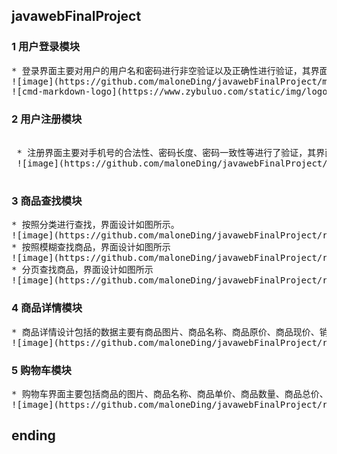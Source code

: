 ## javawebFinalProject
### 1 用户登录模块
<pre>
* 登录界面主要对用户的用户名和密码进行非空验证以及正确性进行验证，其界面如图所示。
![image](https://github.com/maloneDing/javawebFinalProject/master/images/01.jpg)
![cmd-markdown-logo](https://www.zybuluo.com/static/img/logo.png)
</pre>

### 2 用户注册模块
<pre>  
 * 注册界面主要对手机号的合法性、密码长度、密码一致性等进行了验证，其界面设计如图所示。
 ![image](https://github.com/maloneDing/javawebFinalProject/raw/master/images/02.jpg)
 </pre>

### 3 商品查找模块
<pre>
* 按照分类进行查找，界面设计如图所示。
![image](https://github.com/maloneDing/javawebFinalProject/raw/master/images/03.jpg)
* 按照模糊查找商品，界面设计如图所示
![image](https://github.com/maloneDing/javawebFinalProject/raw/master/images/04.jpg)
* 分页查找商品，界面设计如图所示
![image](https://github.com/maloneDing/javawebFinalProject/raw/master/images/05.jpg)
</pre>

### 4 商品详情模块
<pre>
* 商品详情设计包括的数据主要有商品图片、商品名称、商品原价、商品现价、销量、类别等，设计思路是关键根据商品的id值查找到这个商品，然后将这个商品放入到栈中，最后在页面上显示出商品的属性。其界面设计如图所示。
![image](https://github.com/maloneDing/javawebFinalProject/raw/master/images/06.jpg)
</pre>

### 5 购物车模块
<pre>
* 购物车界面主要包括商品的图片、商品名称、商品单价、商品数量、商品总价、商品操作，其界面设计如图所示。
![image](https://github.com/maloneDing/javawebFinalProject/raw/master/images/07.jpg)
</pre>

## ending
